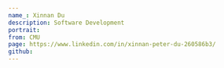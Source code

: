 ```yaml
---
name_: Xinnan Du
description: Software Development
portrait:
from: CMU
page: https://www.linkedin.com/in/xinnan-peter-du-260586b3/
github:
---
```

